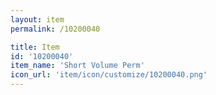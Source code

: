```yaml
---
layout: item
permalink: /10200040

title: Item
id: '10200040'
item_name: 'Short Volume Perm'
icon_url: 'item/icon/customize/10200040.png'
---
```


